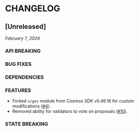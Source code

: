 # CHANGELOG

## [Unreleased]

*February ?, 2024*

### API BREAKING

### BUG FIXES

### DEPENDENCIES

### FEATURES

* Forked `x/gov` module from Cosmos SDK v0.46.16 for custom modifications
  ([#4](https://github.com/atomone-hub/govgen/pull/4)).
* Removed ability for validators to vote on proposals
  ([#10](https://github.com/atomone-hub/govgen/pull/10)).

### STATE BREAKING
